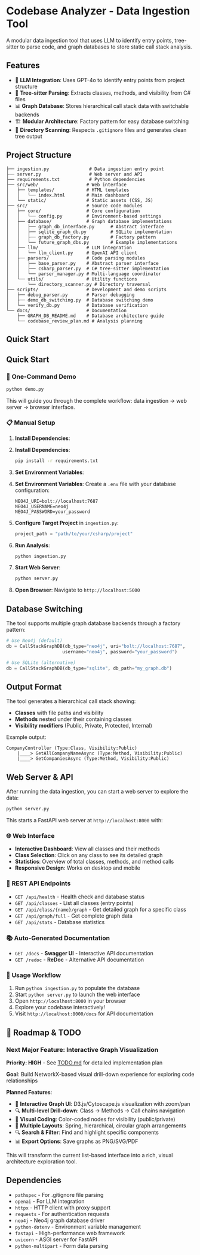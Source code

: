 # Codebase Analyzer - Data Ingestion Tool

A modular data ingestion tool that uses LLM to identify entry points, tree-sitter to parse code, and graph databases to store static call stack analysis.

## Features

- 🧠 **LLM Integration**: Uses GPT-4o to identify entry points from project structure
- 🌳 **Tree-sitter Parsing**: Extracts classes, methods, and visibility from C# files
- 📊 **Graph Database**: Stores hierarchical call stack data with switchable backends
- 🏗️ **Modular Architecture**: Factory pattern for easy database switching
- 📁 **Directory Scanning**: Respects `.gitignore` files and generates clean tree output

## Project Structure

```
├── ingestion.py               # Data ingestion entry point
├── server.py                  # Web server and API
├── requirements.txt           # Python dependencies
├── src/web/                  # Web interface
│   ├── templates/            # HTML templates
│   │   └── index.html        # Main dashboard
│   └── static/               # Static assets (CSS, JS)
├── src/                      # Source code modules
│   ├── core/                 # Core configuration
│   │   └── config.py         # Environment-based settings
│   ├── database/             # Graph database implementations
│   │   ├── graph_db_interface.py      # Abstract interface
│   │   ├── sqlite_graph_db.py         # SQLite implementation
│   │   ├── graph_db_factory.py        # Factory pattern
│   │   └── future_graph_dbs.py        # Example implementations
│   ├── llm/                  # LLM integration
│   │   └── llm_client.py     # OpenAI API client
│   ├── parsers/              # Code parsing modules
│   │   ├── base_parser.py    # Abstract parser interface
│   │   ├── csharp_parser.py  # C# tree-sitter implementation
│   │   └── parser_manager.py # Multi-language coordinator
│   └── utils/                # Utility functions
│       └── directory_scanner.py # Directory traversal
├── scripts/                  # Development and demo scripts
│   ├── debug_parser.py       # Parser debugging
│   ├── demo_db_switching.py  # Database switching demo
│   └── verify_db.py          # Database verification
└── docs/                     # Documentation
    ├── GRAPH_DB_README.md    # Database architecture guide
    └── codebase_review_plan.md # Analysis planning
```

## Quick Start

## Quick Start

### 🚀 **One-Command Demo**
```bash
python demo.py
```
This will guide you through the complete workflow: data ingestion → web server → browser interface.

### 📋 **Manual Setup**

1. **Install Dependencies**:
1. **Install Dependencies**:
   ```bash
   pip install -r requirements.txt
   ```

2. **Set Environment Variables**:
2. **Set Environment Variables**:
   Create a `.env` file with your database configuration:
   ```env
   NEO4J_URI=bolt://localhost:7687
   NEO4J_USERNAME=neo4j
   NEO4J_PASSWORD=your_password
   ```

3. **Configure Target Project** in `ingestion.py`:
   ```python
   project_path = "path/to/your/csharp/project"
   ```

4. **Run Analysis**:
   ```bash
   python ingestion.py
   ```

5. **Start Web Server**:
   ```bash
   python server.py
   ```

6. **Open Browser**: Navigate to `http://localhost:5000`

## Database Switching

The tool supports multiple graph database backends through a factory pattern:

```python
# Use Neo4j (default)
db = CallStackGraphDB(db_type="neo4j", uri="bolt://localhost:7687", 
                     username="neo4j", password="your_password")

# Use SQLite (alternative)
db = CallStackGraphDB(db_type="sqlite", db_path="my_graph.db")
```

## Output Format

The tool generates a hierarchical call stack showing:
- **Classes** with file paths and visibility
- **Methods** nested under their containing classes
- **Visibility modifiers** (Public, Private, Protected, Internal)

Example output:
```
CompanyController (Type:Class, Visibility:Public)
    |____> GetAllCompanyNameAsync (Type:Method, Visibility:Public)
    |____> GetCompaniesAsync (Type:Method, Visibility:Public)
```

## Web Server & API

After running the data ingestion, you can start a web server to explore the data:

```bash
python server.py
```

This starts a FastAPI web server at `http://localhost:8000` with:

### 🌐 **Web Interface**
- **Interactive Dashboard**: View all classes and their methods
- **Class Selection**: Click on any class to see its detailed graph
- **Statistics**: Overview of total classes, methods, and method calls
- **Responsive Design**: Works on desktop and mobile

### 📡 **REST API Endpoints**
- `GET /api/health` - Health check and database status
- `GET /api/classes` - List all classes (entry points)
- `GET /api/class/{name}/graph` - Get detailed graph for a specific class
- `GET /api/graph/full` - Get complete graph data
- `GET /api/stats` - Database statistics

### 📚 **Auto-Generated Documentation**
- `GET /docs` - **Swagger UI** - Interactive API documentation
- `GET /redoc` - **ReDoc** - Alternative API documentation

### 🚀 **Usage Workflow**
1. Run `python ingestion.py` to populate the database
2. Start `python server.py` to launch the web interface
3. Open `http://localhost:8000` in your browser
4. Explore your codebase interactively!
5. Visit `http://localhost:8000/docs` for API documentation

## 🎯 Roadmap & TODO

### **Next Major Feature: Interactive Graph Visualization** 
**Priority: HIGH** - See [TODO.md](TODO.md) for detailed implementation plan

**Goal**: Build NetworkX-based visual drill-down experience for exploring code relationships

**Planned Features**:
- 🎨 **Interactive Graph UI**: D3.js/Cytoscape.js visualization with zoom/pan
- 🔍 **Multi-level Drill-down**: Class → Methods → Call chains navigation  
- 🎯 **Visual Coding**: Color-coded nodes for visibility (public/private)
- 📐 **Multiple Layouts**: Spring, hierarchical, circular graph arrangements
- 🔍 **Search & Filter**: Find and highlight specific components
- 📊 **Export Options**: Save graphs as PNG/SVG/PDF

This will transform the current list-based interface into a rich, visual architecture exploration tool.

## Dependencies

- `pathspec` - For .gitignore file parsing
- `openai` - For LLM integration
- `httpx` - HTTP client with proxy support
- `requests` - For authentication requests
- `neo4j` - Neo4j graph database driver
- `python-dotenv` - Environment variable management
- `fastapi` - High-performance web framework
- `uvicorn` - ASGI server for FastAPI
- `python-multipart` - Form data parsing
